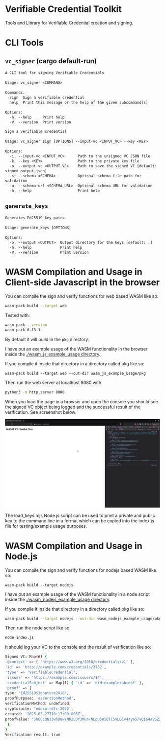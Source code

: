 # Verifiable Credential Toolkit

Tools and Library for Verifiable Credential creation and signing.

# CLI Tools

## `vc_signer` (cargo default-run)

```
A CLI tool for signing Verifiable Credentials

Usage: vc_signer <COMMAND>

Commands:
  sign  Sign a verifiable credential
  help  Print this message or the help of the given subcommand(s)

Options:
  -h, --help     Print help
  -V, --version  Print version
```

```
Sign a verifiable credential

Usage: vc_signer sign [OPTIONS] --input-vc <INPUT_VC> --key <KEY>

Options:
  -i, --input-vc <INPUT_VC>      Path to the unsigned VC JSON file
  -k, --key <KEY>                Path to the private key file
  -o, --output-vc <OUTPUT_VC>    Path to save the signed VC [default: signed_output.json]
  -s, --schema <SCHEMA>          Optional schema file path for validation
  -u, --schema-url <SCHEMA_URL>  Optional schema URL for validation
  -h, --help                     Print help
```

## `generate_keys`

```
Generates Ed25519 key pairs

Usage: generate_keys [OPTIONS]

Options:
  -o, --output <OUTPUT>  Output directory for the keys [default: .]
  -h, --help             Print help
  -V, --version          Print version
```

# WASM Compilation and Usage in Client-side Javascript in the browser

You can compile the sign and verify functions for web based WASM like so:

```bash
wasm-pack build --target web
```

Tested with:

```bash
wasm-pack --version
wasm-pack 0.13.1
```

By default it will build in the `pkg` directory.

I have put an example usage of the WASM functionality in the browser inside the [./wasm_js_example_usage directory](./wasm_js_example_usage).

If you compile it inside that directory in a directory called pkg like so:

```
wasm-pack build --target web --out-dir wasm_js_example_usage/pkg
```

Then run the web server at localhost 8080 with:

```bash
python3 -m http.server 8080
```

When you load the page in a browser and open the console you should see the signed VC object being logged and the successful result of the verification. See screenshot below:

![Screenshot showing example web page and console logs](./wasm_js_example_usage/screenshot.png)

The load_keys.mjs Node.js script can be used to print a private and public key to the command line in a format which can be copied into the index.js file for testing/example usage purposes.

# WASM Compilation and Usage in Node.js

You can compile the sign and verify functions for nodejs based WASM like so:

```
wasm-pack build --target nodejs
```

I have put an example usage of the WASM functionality in a node script inside the [./wasm_nodejs_example_usage directory](./wasm_nodejs_example_usage).


If you compile it inside that directory in a directory called pkg like so:

```bash
wasm-pack build --target nodejs --out-dir wasm_nodejs_example_usage/pkg
```

Then run the node script like so:

```bash
node index.js
```

It should log your VC to the console and the result of verification like so:

```bash
Signed VC: Map(6) {
'@context' => [ 'https://www.w3.org/2018/credentials/v1' ],
'id' => 'http://example.com/credentials/3732',
'type' => 'VerifiableCredential',
'issuer' => 'https://example.com/issuers/14',
'credentialSubject' => Map(1) { 'id' => 'did:example:abcdef' },
'proof' => {
type: 'Ed25519Signature2018',
proofPurpose: 'assertionMethod',
verificationMethod: undefined,
cryptosuite: 'eddsa-rdfc-2022',
created: '2025-02-27T10:17:09.806Z',
proofValue: 'ShO0cQNI3whBuwYNh2EDY3Mua/NLpu5n5QlC5vLQCv4aya5/vQI64avSZ2JcQOpUCf1SPQtzMDeurHNka8CmBA=='
 }
}
Verification result: true
```